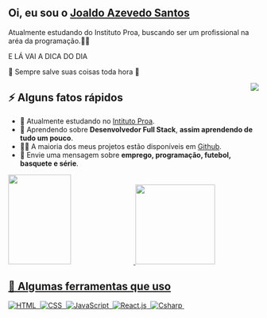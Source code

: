 <h2>Oi, eu sou o <a href="https://stanleylim.me/">Joaldo Azevedo Santos</a></h2>
<p>Atualmente estudando do Instituto Proa, buscando ser um profissional na aréa da programação.👨‍💻</p>

<p>E LÁ VAI A DICA DO DIA</p>
<p>💢 Sempre salve suas coisas toda hora 💢</p>
<img align="right" src="https://global.discourse-cdn.com/nubank/original/4X/7/a/a/7aa1c6d6b121fffe849a7c3313c7f22036df184c.gif" />
<h2>⚡️ Alguns fatos rápidos</h2>
<ul>
<li>🔭 Atualmente estudando no <a href="https://www.proa.org.br">Intituto Proa</a>.</li>
<li>🧐 Aprendendo sobre <strong>Desenvolvedor Full Stack</strong>, <strong>assim aprendendo de tudo um pouco</strong>.</li>
<li>👨‍💻 A maioria dos meus projetos estão disponíveis em <a href="https://github.com/JoaldoSanth">Github</a>.</li>
<li>💬 Envie uma mensagem sobre <strong>emprego, programação, futebol, basquete e série</strong>.</li>
</ul>
<div>
  <a href="https://github.com/JoaldoSanth">
  <img height="180em" width="50%"src="https://github-readme-stats.vercel.app/api?username=JoaldoSanth&show_icons=true&theme=tokyonight&include_all_commits=true&count_private=true">
  <img height="160em" src="https://github-readme-stats.vercel.app/api/top-langs/?username=JoaldoSanth&layout=compact&langs_count=7&theme=tokyonight">
</div>
<h2>🚀 Algumas ferramentas que uso</h2>
    
![HTML](https://img.shields.io/badge/HTML5-E34F26?style=for-the-badge&logo=html5&logoColor=white)&nbsp;
![CSS](https://img.shields.io/badge/CSS3-1572B6?style=for-the-badge&logo=css3&logoColor=white)&nbsp;
![JavaScript](https://img.shields.io/badge/JavaScript-F7DF1E?style=for-the-badge&logo=javascript&logoColor=black)&nbsp;
![React.js](https://img.shields.io/badge/React-20232A?style=for-the-badge&logo=react&logoColor=61DAFB)&nbsp;
![Csharp](https://img.shields.io/badge/C%23-239120?style=for-the-badge&logo=c-sharp&logoColor=white)&nbsp;

<p align="left">

</p>

